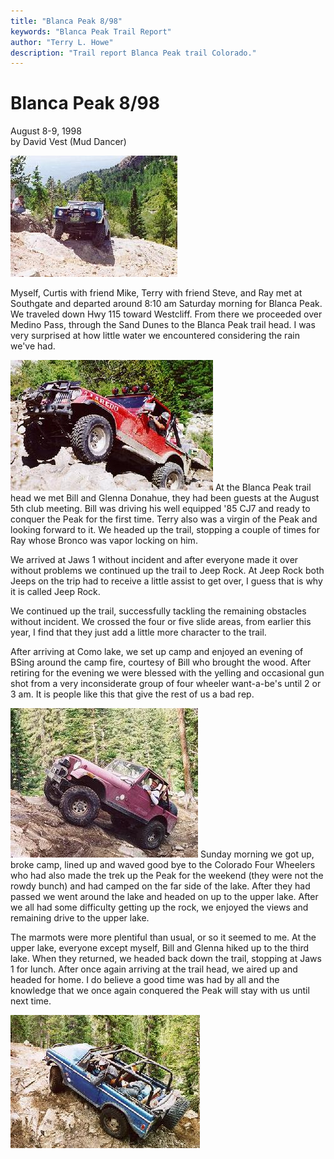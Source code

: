 ```yaml
---
title: "Blanca Peak 8/98"
keywords: "Blanca Peak Trail Report"
author: "Terry L. Howe"
description: "Trail report Blanca Peak trail Colorado."
---
```

# Blanca Peak 8/98

August 8-9, 1998  
by David Vest (Mud Dancer)  
  
![Blanca](../../../img/terry/trail/bl980802.jpg)

Myself, Curtis with friend Mike, Terry with friend Steve, and Ray met at Southgate and departed around 8:10 am Saturday morning for Blanca Peak. We traveled down Hwy 115 toward Westcliff. From there we proceeded over Medino Pass, through the Sand Dunes to the Blanca Peak trail head. I was very surprised at how little water we encountered considering the rain we've had.

![Blanca](../../../img/terry/trail/bl980801.jpg) At the Blanca Peak trail head we met Bill and Glenna Donahue, they had been guests at the August 5th club meeting. Bill was driving his well equipped '85 CJ7 and ready to conquer the Peak for the first time. Terry also was a virgin of the Peak and looking forward to it. We headed up the trail, stopping a couple of times for Ray whose Bronco was vapor locking on him.

We arrived at Jaws 1 without incident and after everyone made it over without problems we continued up the trail to Jeep Rock. At Jeep Rock both Jeeps on the trip had to receive a little assist to get over, I guess that is why it is called Jeep Rock.

We continued up the trail, successfully tackling the remaining obstacles without incident. We crossed the four or five slide areas, from earlier this year, I find that they just add a little more character to the trail.

After arriving at Como lake, we set up camp and enjoyed an evening of BSing around the camp fire, courtesy of Bill who brought the wood. After retiring for the evening we were blessed with the yelling and occasional gun shot from a very inconsiderate group of four wheeler want-a-be's until 2 or 3 am. It is people like this that give the rest of us a bad rep.

![Blanca](../../../img/terry/trail/bl980804.jpg) Sunday morning we got up, broke camp, lined up and waved good bye to the Colorado Four Wheelers who had also made the trek up the Peak for the weekend (they were not the rowdy bunch) and had camped on the far side of the lake. After they had passed we went around the lake and headed on up to the upper lake. After we all had some difficulty getting up the rock, we enjoyed the views and remaining drive to the upper lake.

The marmots were more plentiful than usual, or so it seemed to me. At the upper lake, everyone except myself, Bill and Glenna hiked up to the third lake. When they returned, we headed back down the trail, stopping at Jaws 1 for lunch. After once again arriving at the trail head, we aired up and headed for home. I do believe a good time was had by all and the knowledge that we once again conquered the Peak will stay with us until next time.

![Blanca](../../../img/terry/trail/bl980803.jpg)